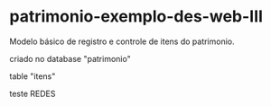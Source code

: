 # patrimonio-exemplo-des-web-III

Modelo básico de registro e controle de itens do patrimonio.

criado no database "patrimonio"

table "itens"

teste REDES
